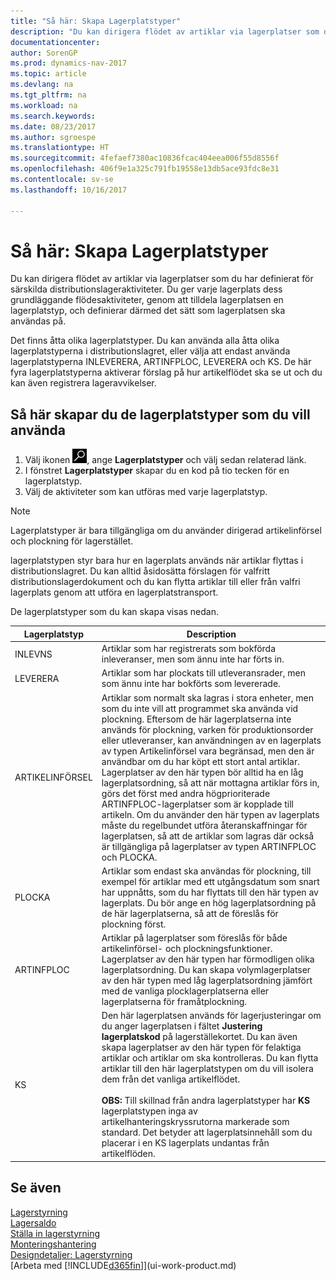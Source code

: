 ```yaml
---
title: "Så här: Skapa Lagerplatstyper"
description: "Du kan dirigera flödet av artiklar via lagerplatser som du har definierat för särskilda distributionslageraktiviteter. Du ger varje lagerplats dess grundläggande flödesaktiviteter, genom att tilldela lagerplatsen en lagerplatstyp, och definierar därmed det sätt som lagerplatsen ska användas på."
documentationcenter: 
author: SorenGP
ms.prod: dynamics-nav-2017
ms.topic: article
ms.devlang: na
ms.tgt_pltfrm: na
ms.workload: na
ms.search.keywords: 
ms.date: 08/23/2017
ms.author: sgroespe
ms.translationtype: HT
ms.sourcegitcommit: 4fefaef7380ac10836fcac404eea006f55d8556f
ms.openlocfilehash: 406f9e1a325c791fb19558e13db5ace93fdc8e31
ms.contentlocale: sv-se
ms.lasthandoff: 10/16/2017

---
```

# <a name="how-to-set-up-bin-types"></a>Så här: Skapa Lagerplatstyper
Du kan dirigera flödet av artiklar via lagerplatser som du har definierat för särskilda distributionslageraktiviteter. Du ger varje lagerplats dess grundläggande flödesaktiviteter, genom att tilldela lagerplatsen en lagerplatstyp, och definierar därmed det sätt som lagerplatsen ska användas på.  

Det finns åtta olika lagerplatstyper. Du kan använda alla åtta olika lagerplatstyperna i distributionslagret, eller välja att endast använda lagerplatstyperna INLEVERERA, ARTINFPLOC, LEVERERA och KS. De här fyra lagerplatstyperna aktiverar förslag på hur artikelflödet ska se ut och du kan även registrera lageravvikelser.  

## <a name="to-set-up-the-bin-types-you-want-to-use"></a>Så här skapar du de lagerplatstyper som du vill använda  
1.  Välj ikonen ![Söka efter sida eller rapport](media/ui-search/search_small.png "ikonen Söka efter sida eller rapport"), ange **Lagerplatstyper** och välj sedan relaterad länk.  
2.  I fönstret **Lagerplatstyper** skapar du en kod på tio tecken för en lagerplatstyp.  
3.  Välj de aktiviteter som kan utföras med varje lagerplatstyp.  

> [!NOTE]  
>  Lagerplatstyper är bara tillgängliga om du använder dirigerad artikelinförsel och plockning för lagerstället.  

lagerplatstypen styr bara hur en lagerplats används när artiklar flyttas i distributionslagret. Du kan alltid åsidosätta förslagen för valfritt distributionslagerdokument och du kan flytta artiklar till eller från valfri lagerplats genom att utföra en lagerplatstransport.  

De lagerplatstyper som du kan skapa visas nedan.  

|Lagerplatstyp|Description|  
|------------------|---------------------------------------|  
|INLEVNS|Artiklar som har registrerats som bokförda inleveranser, men som ännu inte har förts in.|  
|LEVERERA|Artiklar som har plockats till utleveransrader, men som ännu inte har bokförts som levererade.|  
|ARTIKELINFÖRSEL|Artiklar som normalt ska lagras i stora enheter, men som du inte vill att programmet ska använda vid plockning. Eftersom de här lagerplatserna inte används för plockning, varken för produktionsorder eller utleveranser, kan användningen av en lagerplats av typen Artikelinförsel vara begränsad, men den är användbar om du har köpt ett stort antal artiklar. Lagerplatser av den här typen bör alltid ha en låg lagerplatsordning, så att när mottagna artiklar förs in, görs det först med andra högprioriterade ARTINFPLOC-lagerplatser som är kopplade till artikeln. Om du använder den här typen av lagerplats måste du regelbundet utföra återanskaffningar för lagerplatsen, så att de artiklar som lagras där också är tillgängliga på lagerplatser av typen ARTINFPLOC och PLOCKA.|  
|PLOCKA|Artiklar som endast ska användas för plockning, till exempel för artiklar med ett utgångsdatum som snart har uppnåtts, som du har flyttats till den här typen av lagerplats. Du bör ange en hög lagerplatsordning på de här lagerplatserna, så att de föreslås för plockning först.|  
|ARTINFPLOC|Artiklar på lagerplatser som föreslås för både artikelinförsel- och plockningsfunktioner. Lagerplatser av den här typen har förmodligen olika lagerplatsordning. Du kan skapa volymlagerplatser av den här typen med låg lagerplatsordning jämfört med de vanliga plocklagerplatserna eller lagerplatserna för framåtplockning.|  
|KS|Den här lagerplatsen används för lagerjusteringar om du anger lagerplatsen i fältet **Justering lagerplatskod** på lagerställekortet. Du kan även skapa lagerplatser av den här typen för felaktiga artiklar och artiklar om ska kontrolleras. Du kan flytta artiklar till den här lagerplatstypen om du vill isolera dem från det vanliga artikelflödet.<br /><br /> **OBS:** Till skillnad från andra lagerplatstyper har **KS** lagerplatstypen inga av artikelhanteringskryssrutorna markerade som standard. Det betyder att lagerplatsinnehåll som du placerar i en KS lagerplats undantas från artikelflöden.|  

## <a name="see-also"></a>Se även
[Lagerstyrning](warehouse-manage-warehouse.md)  
[Lagersaldo](inventory-manage-inventory.md)  
[Ställa in lagerstyrning](warehouse-setup-warehouse.md)     
[Monteringshantering](assembly-assemble-items.md)    
[Designdetaljer: Lagerstyrning](design-details-warehouse-management.md)  
[Arbeta med [!INCLUDE[d365fin](includes/d365fin_md.md)]](ui-work-product.md)

